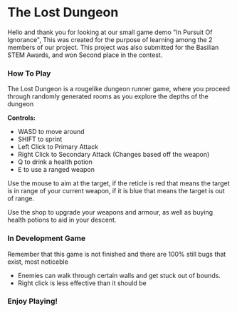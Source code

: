 # The Lost Dungeon

Hello and thank you for looking at our small game demo "In Pursuit Of Ignorance", This was created for the purpose of learning among the 2 members of our project. This project was also submitted for the Basilian STEM Awards, and won Second place in the contest.

### How To Play

The Lost Dungeon is a rougelike dungeon runner game, where you proceed through randomly generated rooms as you explore the depths of the dungeon

**Controls:**
- WASD to move around
- SHIFT to sprint
- Left Click to Primary Attack
- Right Click to Secondary Attack (Changes based off the weapon)
- Q to drink a health potion
- E to use a ranged weapon

Use the mouse to aim at the target, if the reticle is red that means the target is in range of your current weapon, if it is blue that means the target is out of range.

Use the shop to upgrade your weapons and armour, as well as buying health potions to aid in your descent.
 
### In Development Game
Remember that this game is not finished and there are 100% still bugs that exist, most noticeble
 - Enemies can walk through certain walls and get stuck out of bounds.
 - Right click is less effective than it should be


### Enjoy Playing!
